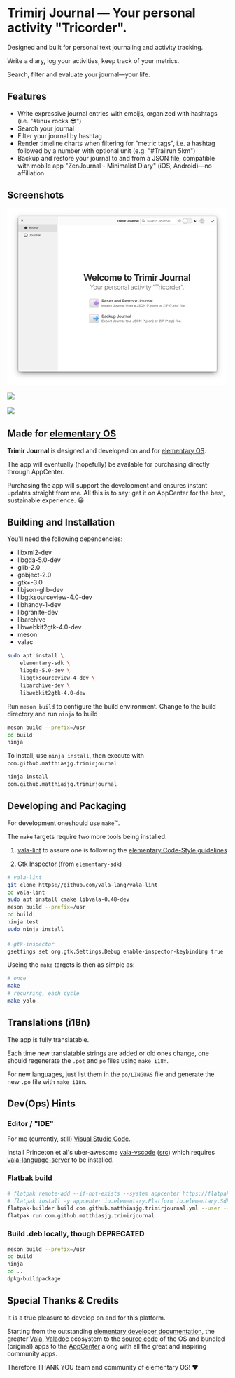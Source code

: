 # Trimirj Journal — Your personal activity "Tricorder".

Designed and built for personal text journaling and activity tracking.

Write a diary, log your activities, keep track of your metrics.

Search, filter and evaluate your journal—your life.

## Features

* Write expressive journal entries with emoijs, organized with hashtags (i.e. "#linux rocks 😎️")
* Search your journal
* Filter your journal by hashtag
* Render timeline charts when filtering for "metric tags", i.e. a hashtag followed by a number with optional unit (e.g. "#Trailrun 5km")
* Backup and restore your journal to and from a JSON file, compatible with mobile app "ZenJournal - Minimalist Diary" (iOS, Android)—no affiliation

## Screenshots

![](data/screenshots/welcome.png)

![](data/screenshots/journal.png)

![](data/screenshots/logchart.png)

## Made for [elementary OS](https://elementary.io/)

**Trimir Journal** is designed and developed on and for [elementary OS](https://elementary.io/).

The app will eventually (hopefully) be available for purchasing directly through AppCenter.

Purchasing the app will support the development and ensures instant updates straight from me. All this is to say: get it on AppCenter for the best, sustainable experience. 😀️

## Building and Installation

You'll need the following dependencies:

* libxml2-dev
* libgda-5.0-dev
* glib-2.0
* gobject-2.0
* gtk+-3.0
* libjson-glib-dev
* libgtksourceview-4.0-dev
* libhandy-1-dev
* libgranite-dev
* libarchive
* libwebkit2gtk-4.0-dev
* meson
* valac

```bash
sudo apt install \
    elementary-sdk \
    libgda-5.0-dev \
    libgtksourceview-4-dev \
    libarchive-dev \
    libwebkit2gtk-4.0-dev
```

Run `meson build` to configure the build environment. Change to the build directory and run `ninja` to build

```bash
meson build --prefix=/usr
cd build
ninja
```

To install, use `ninja install`, then execute with `com.github.matthiasjg.trimirjournal`

```bash
ninja install
com.github.matthiasjg.trimirjournal
```

## Developing and Packaging

For development oneshould use `make`™️.

The `make` targets require two more tools being installed:

1. [vala-lint](https://github.com/vala-lang/vala-lint) to assure one is following the [elementary Code-Style guidelines](https://elementary.io/docs/code/reference#code-style)

2. [Gtk Inspector](https://elementary.io/docs/code/os-dev#gtk-inspector) (from `elementary-sdk`)


```bash
# vala-lint
git clone https://github.com/vala-lang/vala-lint
cd vala-lint
sudo apt install cmake libvala-0.48-dev
meson build --prefix=/usr
cd build
ninja test
sudo ninja install

# gtk-inspector
gsettings set org.gtk.Settings.Debug enable-inspector-keybinding true
```

Useing the `make` targets is then as simple as:

```bash
# once
make
# recurring, each cycle
make yolo
```

## Translations (i18n)

The app is fully translatable.

Each time new translatable strings are added or old ones change, one should regenerate the `.pot` and `po` files using `make i18n`.

For new languages, just list them in the `po/LINGUAS` file and generate the new `.po` file with `make i18n`.

## Dev(Ops) Hints

### Editor / "IDE"

For me (currently, still) [Visual Studio Code](https://code.visualstudio.com/).

Install Princeton et al's uber-awesome [vala-vscode](https://marketplace.visualstudio.com/items?itemName=prince781.vala) ([src](https://github.com/Prince781/vala-vscode)) which requires [vala-language-server](https://github.com/Prince781/vala-language-server) to be installed.

### Flatbak build

```bash
# flatpak remote-add --if-not-exists --system appcenter https://flatpak.elementary.io/repo.flatpakrepo
# flatpak install -y appcenter io.elementary.Platform io.elementary.Sdk
flatpak-builder build com.github.matthiasjg.trimirjournal.yml --user --install --force-clean
flatpak run com.github.matthiasjg.trimirjournal
```

### Build .deb locally, though DEPRECATED

```bash
meson build --prefix=/usr
cd build
ninja
cd ..
dpkg-buildpackage
```

## Special Thanks & Credits

It is a true pleasure to develop on and for this platform.

Starting from the outstanding [elementary developer documentation](https://docs.elementary.io/develop/), the greater [Vala](https://wiki.gnome.org/Projects/Vala), [Valadoc](https://valadoc.org/) ecosystem to the [source code](https://github.com/elementary/) of the OS and bundled (original) apps to the [AppCenter](https://appcenter.elementary.io/) along with all the great and inspiring community apps.

Therefore THANK YOU team and community of elementary OS! ❤️
